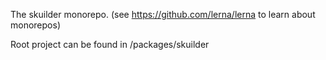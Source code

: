 The skuilder monorepo. (see https://github.com/lerna/lerna to learn about monorepos)

Root project can be found in /packages/skuilder